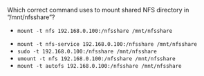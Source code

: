 Which correct command uses to mount shared NFS directory in “/mnt/nfsshare”?

+  `mount -t nfs 192.168.0.100:/nfsshare /mnt/nfsshare`
*  `mount -t nfs-service 192.168.0.100:/nfsshare /mnt/nfsshare`
*  `sudo -t 192.168.0.100:/nfsshare /mnt/nfsshare`
*  `umount -t nfs 192.168.0.100:/nfsshare /mnt/nfsshare`
*  `mount -t autofs 192.168.0.100:/nfsshare /mnt/nfsshare`
